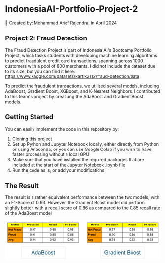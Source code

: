 # IndonesiaAI-Portfolio-Project-2
📁 Created by: Mohammad Arief Rajendra, in April 2024

## Project 2: Fraud Detection

The Fraud Detection Project is part of Indonesia AI's Bootcamp Portfolio Project, which tasks students with developing machine learning algorithms to predict fraudulent credit card transactions, spanning across 1000 customers with a pool of 800 merchants. I did not include the dataset due to its size, but you can find it here: https://www.kaggle.com/datasets/kartik2112/fraud-detection/data

To predict the fraudulent transactions, we utilized several models, including AdaBoost, Gradient Boost, XGBoost, and K-Nearest Neighbors. I contributed to this team's project by creatiung the AdaBoost and Gradient Boost models.

## Getting Started

You can easily implement the code in this repository by:

1. Cloning this project
2. Set up Python and Jupyter Notebook locally, either directly from Python or using Anaconda, or you can use Google Colab if you wish to have faster processing without a local GPU
3. Make sure that you have installed the required packages that are included at the start of the Jupyter Notebook .ipynb file
4. Run the code as is, or add your modifications

## The Result

The result is a rather equivalent performance between the two models, with an F1-Score of 0.93. However, the Gradient Boost model did perform slightly better, with a recall score of 0.86 as compared to the 0.85 recall rate of the AdaBoost model

![](./Fraud-Detection-Results.png)